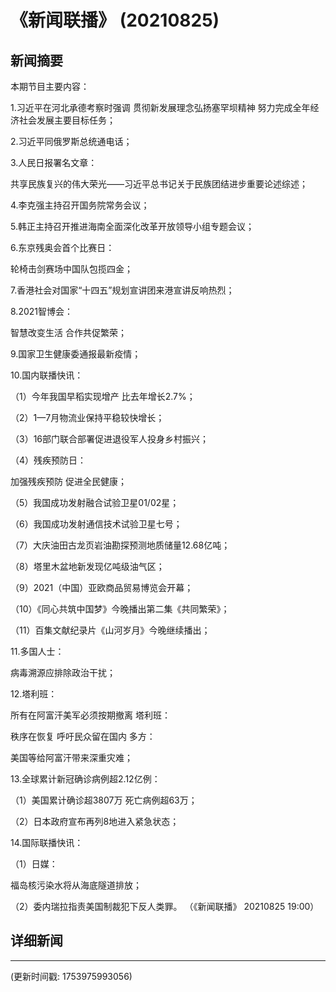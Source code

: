 # 《新闻联播》 (20210825)

## 新闻摘要

本期节目主要内容：


1.习近平在河北承德考察时强调 贯彻新发展理念弘扬塞罕坝精神 努力完成全年经济社会发展主要目标任务；


2.习近平同俄罗斯总统通电话；


3.人民日报署名文章：

共享民族复兴的伟大荣光——习近平总书记关于民族团结进步重要论述综述；


4.李克强主持召开国务院常务会议；


5.韩正主持召开推进海南全面深化改革开放领导小组专题会议；


6.东京残奥会首个比赛日：

轮椅击剑赛场中国队包揽四金；


7.香港社会对国家“十四五”规划宣讲团来港宣讲反响热烈；


8.2021智博会：

智慧改变生活 合作共促繁荣；


9.国家卫生健康委通报最新疫情；


10.国内联播快讯：


（1）今年我国早稻实现增产 比去年增长2.7%；


（2）1—7月物流业保持平稳较快增长；


（3）16部门联合部署促进退役军人投身乡村振兴；


（4）残疾预防日：

加强残疾预防 促进全民健康；


（5）我国成功发射融合试验卫星01/02星；


（6）我国成功发射通信技术试验卫星七号；


（7）大庆油田古龙页岩油勘探预测地质储量12.68亿吨；


（8）塔里木盆地新发现亿吨级油气区；


（9）2021（中国）亚欧商品贸易博览会开幕；


（10）《同心共筑中国梦》今晚播出第二集《共同繁荣》；


（11）百集文献纪录片《山河岁月》今晚继续播出；


11.多国人士：

病毒溯源应排除政治干扰；


12.塔利班：

所有在阿富汗美军必须按期撤离 塔利班：

秩序在恢复 呼吁民众留在国内 多方：

美国等给阿富汗带来深重灾难；


13.全球累计新冠确诊病例超2.12亿例：


（1）美国累计确诊超3807万 死亡病例超63万；


（2）日本政府宣布再列8地进入紧急状态；


14.国际联播快讯：


（1）日媒：

福岛核污染水将从海底隧道排放；


（2）委内瑞拉指责美国制裁犯下反人类罪。
（《新闻联播》 20210825 19:00）

## 详细新闻

---

(更新时间戳: 1753975993056)

